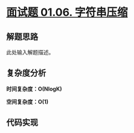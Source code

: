 # [面试题 01.06. 字符串压缩](https://leetcode-cn.com/problems/compress-string-lcci/)

## 解题思路

此处输入解题描述。

## 复杂度分析

**时间复杂度：O(NlogK)**

**空间复杂度：O(1)** 

## 代码实现

```golang

```